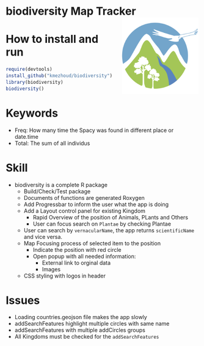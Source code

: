 <!-- README.md is generated from README.Rmd. Please edit that file! -->

# biodiversity Map Tracker <img src="inst/biodiversity/www/biodiversity.png" align="right" alt="containerit logo" width="200" style="padding: 0 0 10px 10px;" />

# How to install and run

```r
require(devtools)
install_github("kmezhoud/biodiversity")
library(biodiversity)
biodiversity()
```

# Keywords
+ Freq: How many time the Spacy was found in different place or date.time
+ Total: The sum of all individus

# Skill
+ biodiversity is a complete R package
  + Build/Check/Test package
  + Documents of functions are generated Roxygen
  + Add Progressbar to inform the user what the app is doing
  + Add a Layout control panel for existing Kingdom
    + Rapid Overview of the position of Animals, PLants and Others
    + User can focus search on `Plantae` by checking Plantae
  + User can search by `vernacularName`, the app returns `scientificName` and vice versa.
  + Map Focusing process of selected item to the position
    + Indicate the position with red circle
    + Open popup with all needed information: 
      + External link to orginal data
      + Images
  + CSS styling with logos in header
    

# Issues
+ Loading countries.geojson file makes the app slowly
+ addSearchFeatures highlight multiple circles with same name
+ addSearchFeatures with multiple addCircles groups
+ All Kingdoms must be checked for the `addSearchFeatures`